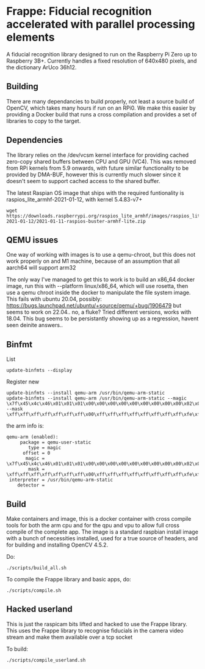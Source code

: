 # Frappe: Fiducial recognition accelerated with parallel processing elements

A fiducial recognition library designed to run on the Raspberry Pi Zero up to Raspberry 3B+. Currently handles a fixed resolution of 640x480 pixels, and the dictionary ArUco 36h12.

## Building

There are many dependancies to build properly, not least a source build of OpenCV, which takes many hours if run on an RPi0. We make this easier by providing a Docker build that runs a cross compilation and provides a set of libraries to copy to the target.


## Dependencies
The library relies on the /dev/vcsm kernel interface for providing cached zero-copy shared buffers between CPU and GPU (VC4). This was removed from RPi kernels from 5.9 onwards, with future similar functionality to be provided by DMA-BUF, however this is currently much slower since it doesn't seem to support cached access to the shared buffer.

The latest Raspian OS image that ships with the required funtionality is raspios_lite_armhf-2021-01-12, with kernel 5.4.83-v7+
```
wget https://downloads.raspberrypi.org/raspios_lite_armhf/images/raspios_lite_armhf-2021-01-12/2021-01-11-raspios-buster-armhf-lite.zip
```

## QEMU issues
One way of working with images is to use a qemu-chroot, but this does not work properly
on and M1 machine, because of an assumption that all aarch64 will support arm32

The only way I've managed to get this to work is to build an x86_64 docker image, run this
with --platform linux/x86_64, which will use rosetta, then use a qemu chroot inside the 
docker to manipulate the file system image. This fails with ubuntu 20.04, possibly:
https://bugs.launchpad.net/ubuntu/+source/qemu/+bug/1906479
but seems to work on 22.04.. no, a fluke? Tried different versions, works with 18.04. This
bug seems to be persistantly showing up as a regression, havent seen deinite answers..


## Binfmt
List
```
update-binfmts --display
```

Register new
```
update-binfmts --install qemu-arm /usr/bin/qemu-arm-static
update-binfmts --install qemu-arm /usr/bin/qemu-arm-static --magic \x7f\x45\x4c\x46\x01\x01\x01\x00\x00\x00\x00\x00\x00\x00\x00\x00\x02\x00\x28\x00 --mask \xff\xff\xff\xff\xff\xff\xff\x00\xff\xff\xff\xff\xff\xff\xff\xff\xfe\xff\xff\xff
```

the arm info is:
```
qemu-arm (enabled):
     package = qemu-user-static
        type = magic
      offset = 0
       magic = \x7f\x45\x4c\x46\x01\x01\x01\x00\x00\x00\x00\x00\x00\x00\x00\x00\x02\x00\x28\x00
        mask = \xff\xff\xff\xff\xff\xff\xff\x00\xff\xff\xff\xff\xff\xff\xff\xff\xfe\xff\xff\xff
 interpreter = /usr/bin/qemu-arm-static
    detector = 

```


## Build

Make containers and image, this is a docker container with cross compile tools
for both the arm cpu and for the qpu and vpu to allow full cross compile of the
complete app. The image is a standard raspbian install image with a bunch
of necessities installed, used for a true source of headers, and for building
and installing OpenCV 4.5.2.

Do:
```
./scripts/build_all.sh
```

To compile the Frappe library and basic apps, do:
```
./scripts/compile.sh
```

## Hacked userland
This is just the raspicam bits lifted and hacked to use the Frappe library.
This uses the Frappe library to recognise fiducials in the camera video stream and 
make them available over a tcp socket

To build:
```
./scripts/compile_userland.sh
```



